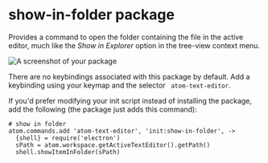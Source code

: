 # show-in-folder package

Provides a command to open the folder containing the file in the active editor, much like the _Show in Explorer_ option in the tree-view context menu.

![A screenshot of your package](https://f.cloud.github.com/assets/69169/2290250/c35d867a-a017-11e3-86be-cd7c5bf3ff9b.gif)

There are no keybindings associated with this package by default. Add a keybinding using your keymap and the selector ` atom-text-editor`.

If you'd prefer modifying your init script instead of installing the package, add the following (the package just adds this command):

```
# show in folder
atom.commands.add 'atom-text-editor', 'init:show-in-folder', ->
  {shell} = require('electron')
  sPath = atom.workspace.getActiveTextEditor().getPath()
  shell.showItemInFolder(sPath)
```
